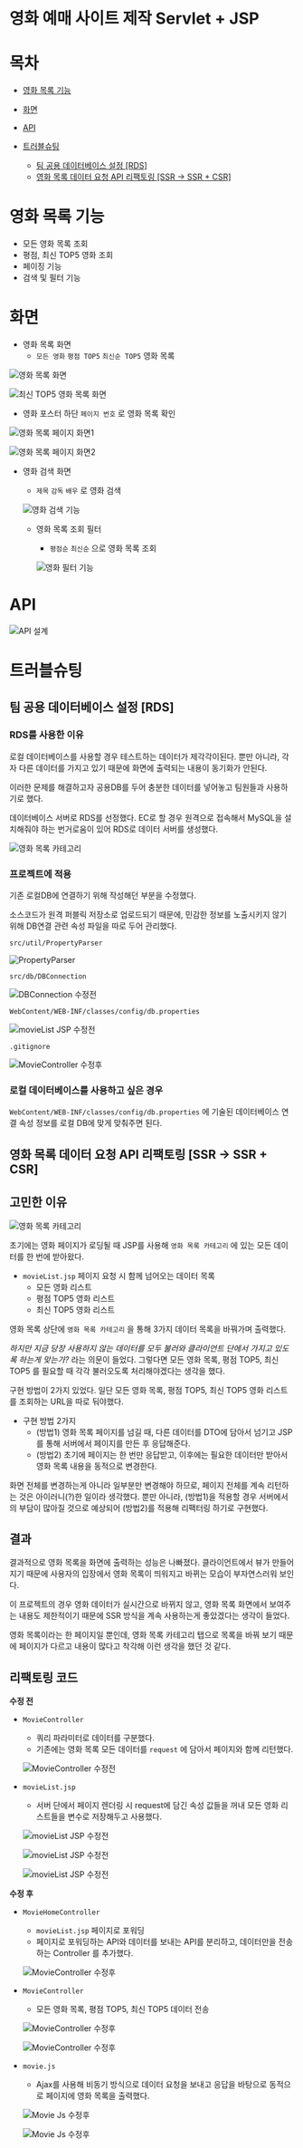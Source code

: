 # 영화 예매 사이트 제작 Servlet + JSP

# 목차

- [영화 목록 기능](#영화-목록-기능)

- [화면](#화면)

- [API](#API)

- [트러블슈팅](#트러블슈팅)

  - [팀 공용 데이터베이스 설정 [RDS]](#팀-공용-데이터베이스-설정-[RDS])
  - [영화 목록 데이터 요청 API 리팩토링 [SSR → SSR + CSR]](#영화-목록-데이터-요청-API-리팩토링-[SSR-→-SSR-+-CSR])

# 영화 목록 기능

- 모든 영화 목록 조회
- 평점, 최신 TOP5 영화 조회
- 페이징 기능
- 검색 및 필터 기능

# 화면

- 영화 목록 화면
    - `모든 영화` `평점 TOP5` `최신순 TOP5` 영화 목록

![영화 목록 화면](readme-images/1-movie-list-main.png)

![최신 TOP5 영화 목록 화면](readme-images/2-movie-list-latest-top5.png)

- 영화 포스터 하단 `페이지 번호` 로 영화 목록 확인

![영화 목록 페이지 화면1](readme-images/3-movie-list-page1.png)

![영화 목록 페이지 화면2](readme-images/4-movie-list-page2.png)

- 영화 검색 화면
    - `제목` `감독` `배우` 로 영화 검색
    
    ![영화 검색 기능](readme-images/5-movie-list-search.png)
    
  - 영화 목록 조회 필터
      - `평점순` `최신순` 으로 영화 목록 조회

    ![영화 필터 기능](readme-images/6-0-movie-list-filter.png)

# API

![API 설계](readme-images/6-1-api-table.png)

# 트러블슈팅

## 팀 공용 데이터베이스 설정 [RDS]

### RDS를 사용한 이유

로컬 데이터베이스를 사용할 경우 테스트하는 데이터가 제각각이된다. 뿐만 아니라, 각자 다른 데이터를 가지고 있기 때문에 화면에 출력되는 내용이 동기화가 안된다.

이러한 문제를 해결하고자 공용DB를 두어 충분한 데이터를 넣어놓고 팀원들과 사용하기로 했다.

데이터베이스 서버로 RDS를 선정했다. EC로 할 경우 원격으로 접속해서 MySQL을 설치해줘야 하는 번거로움이 있어 RDS로 데이터 서버를 생성했다.

![영화 목록 카테고리](readme-images/7-movie-list-main-category.png)

### 프로젝트에 적용

기존 로컬DB에 연결하기 위해 작성해던 부분을 수정했다.

소스코드가 원격 퍼블릭 저장소로 업로드되기 때문에, 민감한 정보를 노출시키지 않기 위해 DB연결 관련 속성 파일을 따로 두어 관리했다.

`src/util/PropertyParser`

![PropertyParser](readme-images/db-parser.png)

`src/db/DBConnection`

![DBConnection 수정전](readme-images/db-connection-after.png)

`WebContent/WEB-INF/classes/config/db.properties`

![movieList JSP 수정전](readme-images/db-properties.png)

`.gitignore`

![MovieController 수정후](readme-images/db-gitignore.png)

### 로컬 데이터베이스를 사용하고 싶은 경우

`WebContent/WEB-INF/classes/config/db.properties` 에 기술된 데이터베이스 연결 속성 정보를 로컬 DB에 맞게 맞춰주면 된다.

## 영화 목록 데이터 요청 API 리팩토링 [SSR → SSR + CSR]

## 고민한 이유

![영화 목록 카테고리](readme-images/7-movie-list-main-category.png)

초기에는 영화 페이지가 로딩될 때 JSP를 사용해 `영화 목록 카테고리` 에 있는 모든 데이터를 한 번에 받아왔다.

- `movieList.jsp` 페이지 요청 시 함께 넘어오는 데이터 목록
    - 모든 영화 리스트
    - 평점 TOP5 영화 리스트
    - 최신 TOP5 영화 리스트

영화 목록 상단에 `영화 목록 카테고리` 을 통해 3가지 데이터 목록을 바꿔가며 출력했다. 

*하지만 지금 당장 사용하지 않는 데이터를 모두 불러와 클라이언트 단에서 가지고 있도록 하는게 맞는가?* 라는 의문이 들었다. 그렇다면 모든 영화 목록, 평점 TOP5, 최신 TOP5 를 필요할 때 각각 불러오도록 처리해야겠다는 생각을 했다.

구현 방법이 2가지 있었다. 일단 모든 영화 목록, 평점 TOP5, 최신 TOP5 영화 리스트를 조회하는 URL을 따로 둬야했다.

- 구현 방법 2가지
    - (방법1) 영화 목록 페이지를 넘길 때, 다른 데이터를 DTO에 담아서 넘기고 JSP를 통해 서버에서 페이지를 만든 후 응답해준다.
    - (방법2) 초기에 페이지는 한 번만 응답받고, 이후에는 필요한 데이터만 받아서 영화 목록 내용을 동적으로 변경한다.

화면 전체를 변경하는게 아니라 일부분만 변경해야 하므로, 페이지 전체를 계속 리턴하는 것은 아이러니(?)한 일이라 생각했다. 뿐만 아니라, (방법1)을 적용할 경우 서버에서의 부담이 많아질 것으로 예상되어 (방법2)를 적용해 리팩터링 하기로 구현했다.

## 결과

결과적으로 영화 목록을 화면에 출력하는 성능은 나빠졌다. 클라이언트에서 뷰가 만들어지기 때문에 사용자의 입장에서 영화 목록이 띄워지고 바뀌는 모습이 부자연스러워 보인다. 

이 프로젝트의 경우 영화 데이터가 실시간으로 바뀌지 않고, 영화 목록 화면에서 보여주는 내용도 제한적이기 때문에 SSR 방식을 계속 사용하는게 좋았겠다는 생각이 들었다. 

영화 목록이라는 한 페이지일 뿐인데, 영화 목록 카테고리 탭으로 목록을 바꿔 보기 때문에 페이지가 다르고 내용이 많다고 착각해 이런 생각을 했던 것 같다.

## 리팩토링 코드

**수정 전**

- `MovieController`
    - 쿼리 파라미터로 데이터를 구분했다.
    - 기존에는 영화 목록 모든 데이터를 `request` 에 담아서 페이지와 함께 리턴했다.

    ![MovieController 수정전](readme-images/8-before-movie-controller1.png)

- `movieList.jsp`
     - 서버 단에서 페이지 렌더링 시 request에 담긴 속성 값들을 꺼내 모든 영화 리스트들을 변수로 저장해두고 사용했다.

     ![movieList JSP 수정전](readme-images/9-before-movie-list-jsp1.png)

     ![movieList JSP 수정전](readme-images/10-before-movie-list-jsp2.png)

     ![movieList JSP 수정전](readme-images/11-before-movie-list-jsp3.png)


**수정 후**

- `MovieHomeController`
    - `movieList.jsp` 페이지로 포워딩
    - 페이지로 포워딩하는 API와 데이터를 보내는 API를 분리하고, 데이터만을 전송하는 Controller 를 추가했다.

    ![MovieController 수정후](readme-images/12-after-movie-controller1.png)
    
- `MovieController`
    - 모든 영화 목록, 평점 TOP5, 최신 TOP5 데이터 전송

    ![MovieController 수정후](readme-images/13-after-movie-controller2.png)

    ![MovieController 수정후](readme-images/14-after-movie-controller3.png)
     
- `movie.js`
    - Ajax를 사용해 비동기 방식으로 데이터 요청을 보내고 응답을 바탕으로 동적으로 페이지에 영화 목록을 출력했다.

    ![Movie Js 수정후](readme-images/15-after-movie-list-js1.png)
    
    ![Movie Js 수정후](readme-images/16-after-movie-list-js2.png)
